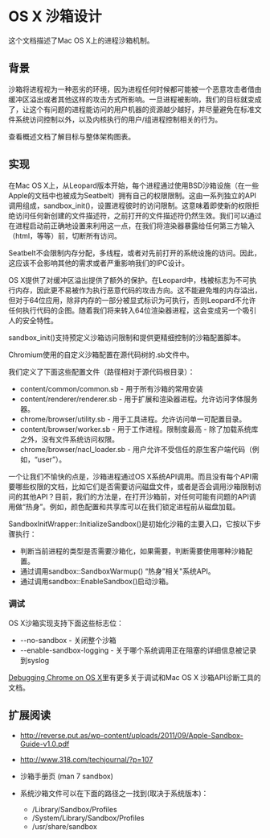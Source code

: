 # OS X 沙箱设计
这个文档描述了Mac OS X上的进程沙箱机制。

## 背景

沙箱将进程视为一种恶劣的环境，因为进程任何时候都可能被一个恶意攻击者借由缓冲区溢出或者其他这样的攻击方式所影响。一旦进程被影响，我们的目标就变成了，让这个有问题的进程能访问的用户机器的资源越少越好，并尽量避免在标准文件系统访问控制以外，以及内核执行的用户/组进程控制相关的行为。

查看概述文档了解目标与整体架构图表。

## 实现

在Mac OS X上，从Leopard版本开始，每个进程通过使用BSD沙箱设施（在一些Apple的文档中也被成为Seatbelt）拥有自己的权限限制。这由一系列独立的API调用组成，sandbox_init()，设置进程彼时的访问限制。这意味着即使新的权限拒绝访问任何新创建的文件描述符，之前打开的文件描述符仍然生效。我们可以通过在进程启动前正确地设置来利用这一点，在我们将渲染器暴露给任何第三方输入（html，等等）前，切断所有访问。

Seatbelt不会限制内存分配，多线程，或者对先前打开的系统设施的访问。因此，这应该不会影响其他的需求或者严重影响我们的IPC设计。

OS X提供了对缓冲区溢出提供了额外的保护。在Leopard中，栈被标志为不可执行内存，因此更不易被作为执行恶意代码的攻击方向。这不能避免堆的内存溢出，但对于64位应用，除非内存的一部分被显式标识为可执行，否则Leopard不允许任何执行代码的企图。随着我们将来转入64位渲染器进程，这会变成另一个吸引人的安全特性。

sandbox_init()支持预定义沙箱访问限制和提供更精细控制的沙箱配置脚本。

Chromium使用的自定义沙箱配置在源代码树的.sb文件中。

我们定义了下面这些配置文件（路径相对于源代码根目录）：

* content/common/common.sb - 用于所有沙箱的常用安装
* content/renderer/renderer.sb - 用于扩展和渲染器进程。允许访问字体服务器。
* chrome/browser/utility.sb - 用于工具进程。允许访问单一可配置目录。
* content/browser/worker.sb - 用于工作进程。限制度最高 - 除了加载系统库之外，没有文件系统访问权限。
* chrome/browser/nacl_loader.sb - 用户允许不受信任的原生客户端代码（例如，“user”）。

一个让我们不愉快的点是，沙箱进程通过OS X系统API调用。而且没有每个API需要哪些权限的文档，比如它们是否需要访问磁盘文件，或者是否会调用沙箱限制访问的其他API？目前，我们的方法是，在打开沙箱前，对任何可能有问题的API调用做“热身”。例如，颜色配置和共享库可以在我们锁定进程前从磁盘加载。


SandboxInitWrapper::InitializeSandbox()是初始化沙箱的主要入口，它按以下步骤执行：

* 判断当前进程的类型是否需要沙箱化，如果需要，判断需要使用哪种沙箱配置。
* 通过调用sandbox::SandboxWarmup() “热身”相关"系统API。
* 通过调用sandbox::EnableSandbox()启动沙箱。

### 调试

OS X沙箱实现支持下面这些标志位：

* --no-sandbox - 关闭整个沙箱
* --enable-sandbox-logging - 关于哪个系统调用正在阻塞的详细信息被记录到syslog

[Debugging Chrome on OS X](https://www.chromium.org/developers/how-tos/debugging-on-os-x)里有更多关于调试和Mac OS X 沙箱API诊断工具的文档。

## 扩展阅读

* http://reverse.put.as/wp-content/uploads/2011/09/Apple-Sandbox-Guide-v1.0.pdf
* http://www.318.com/techjournal/?p=107
* 沙箱手册页 (man 7 sandbox)
* 系统沙箱文件可以在下面的路径之一找到(取决于系统版本)：

  * /Library/Sandbox/Profiles
  * /System/Library/Sandbox/Profiles
  * /usr/share/sandbox